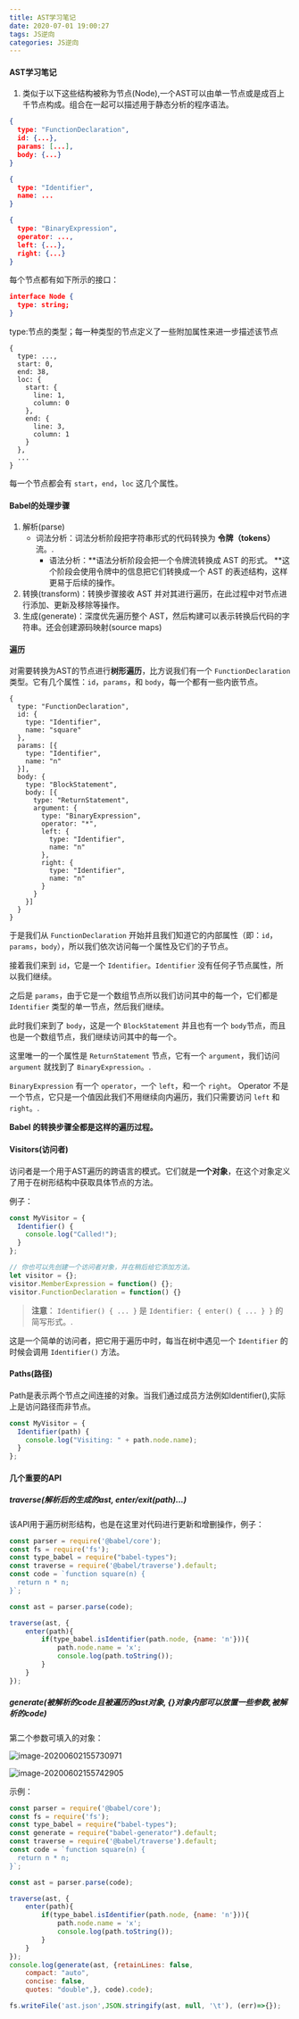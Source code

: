 ```yaml
---
title: AST学习笔记
date: 2020-07-01 19:00:27
tags: JS逆向
categories: JS逆向
---
```


#### AST学习笔记

1. 类似于以下这些结构被称为节点(Node),一个AST可以由单一节点或是成百上千节点构成。组合在一起可以描述用于静态分析的程序语法。

``````json
{
  type: "FunctionDeclaration",
  id: {...},
  params: [...],
  body: {...}
}

{
  type: "Identifier",
  name: ...
}

{
  type: "BinaryExpression",
  operator: ...,
  left: {...},
  right: {...}
}
``````

每个节点都有如下所示的接口：

``````json
interface Node {
  type: string;
}
``````

type:节点的类型；每一种类型的节点定义了一些附加属性来进一步描述该节点

```
{
  type: ...,
  start: 0,
  end: 38,
  loc: {
    start: {
      line: 1,
      column: 0
    },
    end: {
      line: 3,
      column: 1
    }
  },
  ...
}
```

每一个节点都会有 `start`，`end`，`loc` 这几个属性。

#### Babel的处理步骤

1. 解析(parse)
   - 词法分析：词法分析阶段把字符串形式的代码转换为 **令牌（tokens）** 流。.
     - 语法分析：**语法分析阶段会把一个令牌流转换成 AST 的形式。 **这个阶段会使用令牌中的信息把它们转换成一个 AST 的表述结构，这样更易于后续的操作。
2. 转换(transform)：转换步骤接收 AST 并对其进行遍历，在此过程中对节点进行添加、更新及移除等操作。
3. 生成(generate)：深度优先遍历整个 AST，然后构建可以表示转换后代码的字符串。还会创建源码映射(source maps)

#### 遍历

对需要转换为AST的节点进行**树形遍历**，比方说我们有一个 `FunctionDeclaration` 类型。它有几个属性：`id`，`params`，和 `body`，每一个都有一些内嵌节点。

```
{
  type: "FunctionDeclaration",
  id: {
    type: "Identifier",
    name: "square"
  },
  params: [{
    type: "Identifier",
    name: "n"
  }],
  body: {
    type: "BlockStatement",
    body: [{
      type: "ReturnStatement",
      argument: {
        type: "BinaryExpression",
        operator: "*",
        left: {
          type: "Identifier",
          name: "n"
        },
        right: {
          type: "Identifier",
          name: "n"
        }
      }
    }]
  }
}
```

于是我们从 `FunctionDeclaration` 开始并且我们知道它的内部属性（即：`id`，`params`，`body`），所以我们依次访问每一个属性及它们的子节点。

接着我们来到 `id`，它是一个 `Identifier`。`Identifier` 没有任何子节点属性，所以我们继续。

之后是 `params`，由于它是一个数组节点所以我们访问其中的每一个，它们都是 `Identifier` 类型的单一节点，然后我们继续。

此时我们来到了 `body`，这是一个 `BlockStatement` 并且也有一个 `body`节点，而且也是一个数组节点，我们继续访问其中的每一个。

这里唯一的一个属性是 `ReturnStatement` 节点，它有一个 `argument`，我们访问 `argument` 就找到了 `BinaryExpression`。.

`BinaryExpression` 有一个 `operator`，一个 `left`，和一个 `right`。 Operator 不是一个节点，它只是一个值因此我们不用继续向内遍历，我们只需要访问 `left` 和 `right`。.

**Babel 的转换步骤全都是这样的遍历过程。**

#### Visitors(访问者)

访问者是一个用于AST遍历的跨语言的模式。它们就是**一个对象**，在这个对象定义了用于在树形结构中获取具体节点的方法。

例子：

```js
const MyVisitor = {
  Identifier() {
    console.log("Called!");
  }
};

// 你也可以先创建一个访问者对象，并在稍后给它添加方法。
let visitor = {};
visitor.MemberExpression = function() {};
visitor.FunctionDeclaration = function() {}
```

> **注意**： `Identifier() { ... }` 是 `Identifier: { enter() { ... } }` 的简写形式。.

这是一个简单的访问者，把它用于遍历中时，每当在树中遇见一个 `Identifier` 的时候会调用 `Identifier()` 方法。

#### Paths(路径)

Path是表示两个节点之间连接的对象。当我们通过成员方法例如Identifier(),实际上是访问路径而非节点。

```js
const MyVisitor = {
  Identifier(path) {
    console.log("Visiting: " + path.node.name);
  }
};
```

#### 几个重要的API

##### traverse(解析后的生成的ast, enter/exit(path)...)

该API用于遍历树形结构，也是在这里对代码进行更新和增删操作，例子：

```js
const parser = require('@babel/core');
const fs = require('fs');
const type_babel = require("babel-types");
const traverse = require('@babel/traverse').default;
const code = `function square(n) {
  return n * n;
}`;

const ast = parser.parse(code);

traverse(ast, {
    enter(path){
        if(type_babel.isIdentifier(path.node, {name: 'n'})){
            path.node.name = 'x';
            console.log(path.toString());
        }
    }
});
```

##### generate(被解析的code且被遍历的ast对象, {}对象内部可以放置一些参数,被解析的code)

第二个参数可填入的对象：

![image-20200602155730971](https://i.loli.net/2020/06/02/bGqD68XRnUh3oiT.png)

![image-20200602155742905](https://i.loli.net/2020/06/02/xBeQ3zyNwrUuIgc.png)

示例：

```js
const parser = require('@babel/core');
const fs = require('fs');
const type_babel = require("babel-types");
const generate = require("babel-generator").default;
const traverse = require('@babel/traverse').default;
const code = `function square(n) {
  return n * n;
}`;

const ast = parser.parse(code);

traverse(ast, {
    enter(path){
        if(type_babel.isIdentifier(path.node, {name: 'n'})){
            path.node.name = 'x';
            console.log(path.toString());
        }
    }
});
console.log(generate(ast, {retainLines: false,
    compact: "auto",
    concise: false,
    quotes: "double",}, code).code);

fs.writeFile('ast.json',JSON.stringify(ast, null, '\t'), (err)=>{});
```